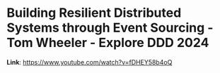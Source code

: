 # Building Resilient Distributed Systems through Event Sourcing - Tom Wheeler - Explore DDD 2024



**Link**: https://www.youtube.com/watch?v=fDHEY58b4oQ
